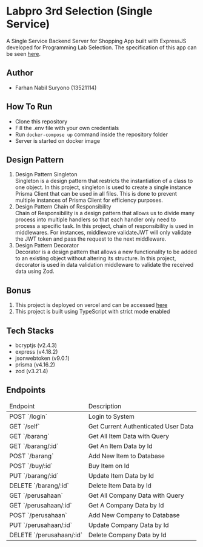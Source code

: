 # Labpro 3rd Selection (Single Service)
A Single Service Backend Server for Shopping App built with ExpressJS developed for Programming Lab Selection. The specification of this app can be seen [here](https://docs.google.com/document/d/1XERd5-yRuU-R7vK4Oe4REnQ4Nm8gL_bvDc37QQ7DoXI/edit).

## Author
- Farhan Nabil Suryono (13521114)

## How To Run
- Clone this repository
- Fill the .env file with your own credentials
- Run `docker-compose up` command inside the repository folder
- Server is started on docker image

## Design Pattern
1. Design Pattern Singleton </br>
Singleton is a design pattern that restricts the instantiation of a class to one object. In this project, singleton is used to create a single instance Prisma Client that can be used in all files. This is done to prevent multiple instances of Prisma Client for efficiency purposes. </br>
2. Design Pattern Chain of Responsibility </br>
Chain of Responsibility is a design pattern that allows us to divide many process into multiple handlers so that each handler only need to process a specific task. In this project, chain of responsibility is used in middlewares. For instances, middleware validateJWT will only validate the JWT token and pass the request to the next middleware. </br>
3. Design Pattern Decorator </br>
Decorator is a design pattern that allows a new functionality to be added to an existing object without altering its structure. In this project, decorator is used in data validation middleware to validate the received data using Zod. </br>

## Bonus
1. This project is deployed on vercel and can be accessed [here](https://labpro3-single-service.vercel.app/)
2. This project is built using TypeScript with strict mode enabled

## Tech Stacks
- bcryptjs (v2.4.3)
- express (v4.18.2)
- jsonwebtoken (v9.0.1)
- prisma (v4.16.2)
- zod (v3.21.4)

## Endpoints
<table>
    <thead>
        <td>Endpoint</td>
        <td>Description</td>
    </thead>
    <tbody>
        <tr>
            <td>POST `/login`</td>
            <td>Login to System</td>
        </tr>
        <tr>
            <td>GET `/self`</td>
            <td>Get Current Authenticated User Data</td>
        </tr>
        <tr>
            <td>GET `/barang`</td>
            <td>Get All Item Data with Query</td>
        </tr>
        <tr>
            <td>GET `/barang/:id`</td>
            <td>Get An Item Data by Id</td>
        </tr>
        <tr>
            <td>POST `/barang`</td>
            <td>Add New Item to Database</td>
        </tr>
        <tr>
            <td>POST `/buy/:id`</td>
            <td>Buy Item on Id</td>
        </tr>
        <tr>
            <td>PUT `/barang/:id`</td>
            <td>Update Item Data by Id</td>
        </tr>
        <tr>
            <td>DELETE `/barang/:id`</td>
            <td>Delete Item Data by Id</td>
        </tr>
        <tr>
            <td>GET `/perusahaan`</td>
            <td>Get All Company Data with Query</td>
        </tr>
        <tr>
            <td>GET `/perusahaan/:id`</td>
            <td>Get A Company Data by Id</td>
        </tr>
        <tr>
            <td>POST `/perusahaan`</td>
            <td>Add New Company to Database</td>
        </tr>
        <tr>
            <td>PUT `/perusahaan/:id`</td>
            <td>Update Company Data by Id</td>
        </tr>
        <tr>
            <td>DELETE `/perusahaan/:id`</td>
            <td>Delete Company Data by Id</td>
        </tr>
    </tbody>
</table>